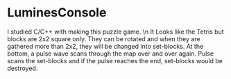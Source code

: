 # LuminesConsole

I studied C/C++ with making this puzzle game. \n
It Looks like the Tetris but blocks are 2x2 square only. 
They can be rotated and when they are gathered more than 2x2, they will be changed into set-blocks.
At the bottom, a pulse wave scans through the map over and over again.
Pulse scans the set-blocks and if the pulse reaches the end, set-blocks would be destroyed.
